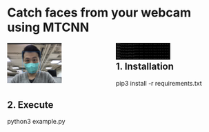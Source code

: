 <p align="center"><h1>Catch faces from your webcam using MTCNN</h1></p>
<div align="left" style="float:left;width:50%"><img width="50%" src="./example-face.png"></div>
<div align="left" style="float:left;width:50%"><img width="50%" src="./example.png"></div>

## 1. Installation
pip3 install -r requirements.txt

## 2. Execute
python3 example.py
